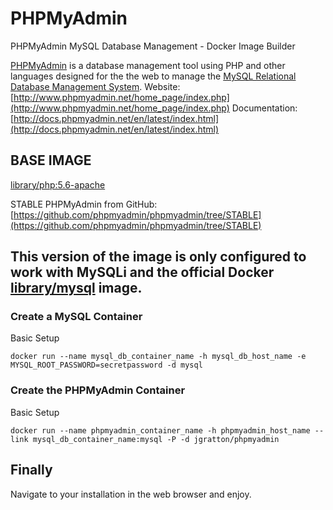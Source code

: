 # PHPMyAdmin
PHPMyAdmin MySQL Database Management - Docker Image Builder

[PHPMyAdmin](http://www.phpmyadmin.net/home_page/index.php) is a database management tool using PHP and other languages designed for the the web to manage the [MySQL Relational Database Management System](http://www.mysql.com/).
Website: [http://www.phpmyadmin.net/home_page/index.php](http://www.phpmyadmin.net/home_page/index.php)
Documentation: [http://docs.phpmyadmin.net/en/latest/index.html](http://docs.phpmyadmin.net/en/latest/index.html)

## BASE IMAGE
[library/php:5.6-apache](https://registry.hub.docker.com/_/php/)

STABLE PHPMyAdmin from GitHub: [https://github.com/phpmyadmin/phpmyadmin/tree/STABLE](https://github.com/phpmyadmin/phpmyadmin/tree/STABLE)

## This version of the image is only configured to work with MySQLi and the official Docker [library/mysql](https://registry.hub.docker.com/_/mysql/) image.

### Create a MySQL Container
Basic Setup

```
docker run --name mysql_db_container_name -h mysql_db_host_name -e MYSQL_ROOT_PASSWORD=secretpassword -d mysql
```

### Create the PHPMyAdmin Container
Basic Setup

```
docker run --name phpmyadmin_container_name -h phpmyadmin_host_name --link mysql_db_container_name:mysql -P -d jgratton/phpmyadmin
```

## Finally
Navigate to your installation in the web browser and enjoy.